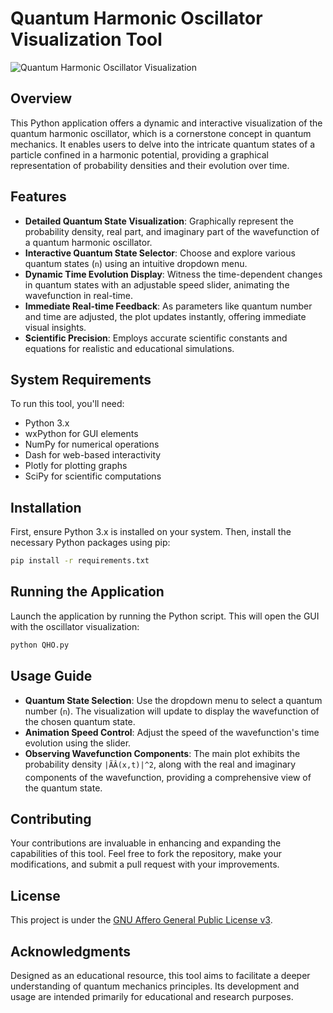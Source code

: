 # Quantum Harmonic Oscillator Visualization Tool
![Quantum Harmonic Oscillator Visualization](https://github.com/LoQiseaking69/QHO/blob/main/IMG_7503.PNG)

## Overview
This Python application offers a dynamic and interactive visualization of the quantum harmonic oscillator, which is a cornerstone concept in quantum mechanics. It enables users to delve into the intricate quantum states of a particle confined in a harmonic potential, providing a graphical representation of probability densities and their evolution over time.

## Features
- **Detailed Quantum State Visualization**: Graphically represent the probability density, real part, and imaginary part of the wavefunction of a quantum harmonic oscillator.
- **Interactive Quantum State Selector**: Choose and explore various quantum states (`n`) using an intuitive dropdown menu.
- **Dynamic Time Evolution Display**: Witness the time-dependent changes in quantum states with an adjustable speed slider, animating the wavefunction in real-time.
- **Immediate Real-time Feedback**: As parameters like quantum number and time are adjusted, the plot updates instantly, offering immediate visual insights.
- **Scientific Precision**: Employs accurate scientific constants and equations for realistic and educational simulations.

## System Requirements
To run this tool, you'll need:
- Python 3.x
- wxPython for GUI elements
- NumPy for numerical operations
- Dash for web-based interactivity
- Plotly for plotting graphs
- SciPy for scientific computations

## Installation
First, ensure Python 3.x is installed on your system. Then, install the necessary Python packages using pip:

```bash
pip install -r requirements.txt
```

## Running the Application
Launch the application by running the Python script. This will open the GUI with the oscillator visualization:

```bash
python QHO.py
```

## Usage Guide
- **Quantum State Selection**: Use the dropdown menu to select a quantum number (`n`). The visualization will update to display the wavefunction of the chosen quantum state.
- **Animation Speed Control**: Adjust the speed of the wavefunction's time evolution using the slider.
- **Observing Wavefunction Components**: The main plot exhibits the probability density `|ÃÂ(x,t)|^2`, along with the real and imaginary components of the wavefunction, providing a comprehensive view of the quantum state.

## Contributing
Your contributions are invaluable in enhancing and expanding the capabilities of this tool. Feel free to fork the repository, make your modifications, and submit a pull request with your improvements.

## License
This project is under the [GNU Affero General Public License v3](https://github.com/LoQiseaking69/QHO/blob/main/LICENSE).

## Acknowledgments
Designed as an educational resource, this tool aims to facilitate a deeper understanding of quantum mechanics principles. Its development and usage are intended primarily for educational and research purposes.
